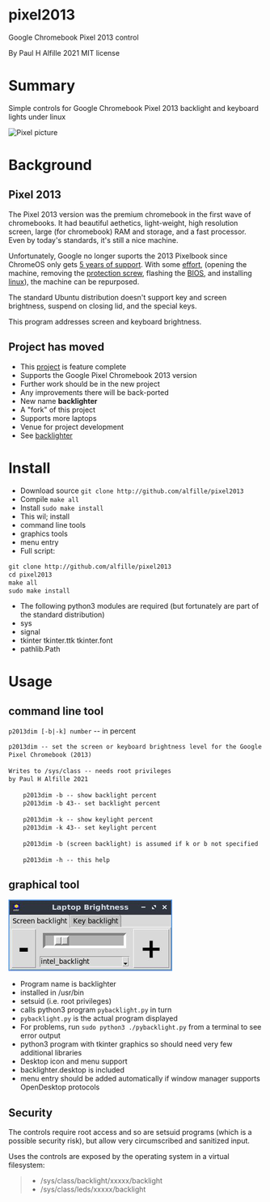 # pixel2013
Google Chromebook Pixel 2013 control

By Paul H Alfille 2021
MIT license

# Summary
Simple controls for Google Chromebook Pixel 2013 backlight and keyboard lights under linux

![Pixel picture](https://upload.wikimedia.org/wikipedia/commons/6/63/Chromebook_Pixel_%28WiFi%29_open.JPG)

# Background

## Pixel 2013
The Pixel 2013 version was the premium chromebook in the first wave of chromebooks. It had beautiful aethetics, light-weight, high resolution screen, large (for chromebook) RAM and storage, and a fast processor. Even by today's standards, it's still a nice machine.

Unfortunately, Google no longer suports the 2013 Pixelbook since ChromeOS only gets [5 years of support](https://support.google.com/chromebook/answer/7052113?hl=en). With some [effort](https://www.aboutchromebooks.com/news/how-to-turn-an-old-chromebook-pixel-into-native-linux-ubuntu-laptop/), (opening the machine, removing the [protection screw](https://www.chromium.org/a/chromium.org/dev/chromium-os/developer-information-for-chrome-os-devices/chromebook-pixel), flashing the [BIOS](https://mrchromebox.tech/), and installing [linux](https://lubuntu.net/downloads/)), the machine can be repurposed.

The standard Ubuntu distribution doesn't support key and screen brightness, suspend on closing lid, and the special keys.

This program addresses screen and keyboard brightness.

## Project has moved
* This [project](https://github.com/alfille/pixel2013) is feature complete
 * Supports the Google Pixel Chromebook 2013 version
 * Further work should be in the new project
 * Any improvements there will be back-ported
* New name **backlighter**
 * A "fork" of this project
 * Supports more laptops
 * Venue for project development
* See [backlighter](http://github.com/alfille/backlighter)

# Install
* Download source `git clone http://github.com/alfille/pixel2013`
* Compile `make all`
* Install `sudo make install`
* This wil; install
 * command line tools
 * graphics tools
 * menu entry 	
* Full script:

```
git clone http://github.com/alfille/pixel2013
cd pixel2013
make all
sudo make install
```
* The following python3 modules are required (but fortunately are part of the standard distribution)
 * sys
 * signal
 * tkinter tkinter.ttk tkinter.font
 * pathlib.Path

# Usage
## command line tool
`p2013dim [-b|-k] number` -- in percent

```
p2013dim -- set the screen or keyboard brightness level for the Google Pixel Chromebook (2013)

Writes to /sys/class -- needs root privileges
by Paul H Alfille 2021

	p2013dim -b -- show backlight percent
	p2013dim -b 43-- set backlight percent

	p2013dim -k -- show keylight percent
	p2013dim -k 43-- set keylight percent

	p2013dim -b (screen backlight) is assumed if k or b not specified

	p2013dim -h -- this help
```
## graphical tool

![backlighter](screen.jpg)

* Program name is backlighter
 * installed in /usr/bin
 * setsuid (i.e. root privileges)
 * calls python3 program `pybacklight.py` in turn
* `pybacklight.py` is the actual program displayed 
 * For problems, run `sudo python3 ./pybacklight.py` from a terminal to see error output
 * python3 program with tkinter graphics so should need very few additional libraries
* Desktop icon and menu support
 * backlighter.desktop is included
 * menu entry should be added automatically if window manager supports OpenDesktop protocols

## Security
The controls require root access and so are setsuid programs (which is a possible security risk), but allow very circumscribed and sanitized input.

Uses the controls are exposed by the operating system in a virtual filesystem:
> * /sys/class/backlight/xxxxx/backlight
> * /sys/class/leds/xxxxx/backlight

